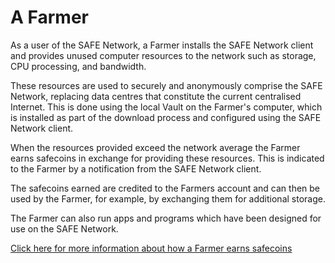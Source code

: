# A Farmer

As a user of the SAFE Network, a Farmer installs the SAFE Network client and provides unused computer resources to the network such as storage, CPU processing, and bandwidth.

These resources are used to securely and anonymously comprise the SAFE Network, replacing data centres that constitute the current centralised Internet. This is done using the local Vault on the Farmer's computer, which is installed as part of the download process and configured using the SAFE Network client.

When the resources provided exceed the network average the Farmer earns safecoins in exchange for providing these resources. This is indicated to the Farmer by a notification from the SAFE Network client.

The safecoins earned are credited to the Farmers account and can then be used by the Farmer, for example, by exchanging them for additional storage.

The Farmer can also run apps and programs which have been designed for use on the SAFE Network.

[Click here for more information about how a Farmer earns safecoins ](https://www.youtube.com/watch?v=qpyT6VpdBMQ)
